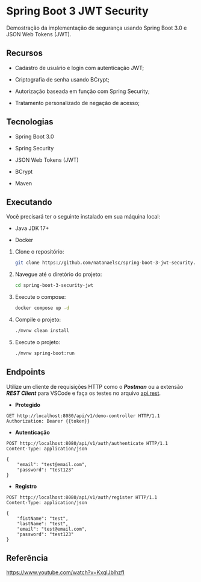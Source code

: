 # Spring Boot 3 JWT Security

Demostração da implementação de segurança usando Spring Boot 3.0 e JSON Web Tokens (JWT).

## Recursos

* Cadastro de usuário e login com autenticação JWT;

* Criptografia de senha usando BCrypt;

* Autorização baseada em função com Spring Security;

* Tratamento personalizado de negação de acesso;

## Tecnologias

* Spring Boot 3.0

* Spring Security

* JSON Web Tokens (JWT)

* BCrypt

* Maven

## Executando

Você precisará ter o seguinte instalado em sua máquina local:

* Java JDK 17+

* Docker

1. Clone o repositório:

    ```sh
    git clone https://github.com/natanaelsc/spring-boot-3-jwt-security.git
    ```

2. Navegue até o diretório do projeto:

    ```sh
    cd spring-boot-3-security-jwt
    ```

3. Execute o compose:

    ```sh
    docker compose up -d
    ```

4. Compile o projeto:

    ```sh
    ./mvnw clean install
    ```

5. Execute o projeto:

    ```sh
    ./mvnw spring-boot:run
    ```

## Endpoints

Utilize um cliente de requisições HTTP como o ***Postman*** ou a extensão ***REST Client*** para VSCode e faça os testes no arquivo [api.rest](/api.rest).

* **Protegido**

```http
GET http://localhost:8080/api/v1/demo-controller HTTP/1.1
Authorization: Bearer {{token}}
```

* **Autenticação**

```http
POST http://localhost:8080/api/v1/auth/authenticate HTTP/1.1
Content-Type: application/json

{
    "email": "test@email.com",
    "password": "test123"
}
```

* **Registro**

```http
POST http://localhost:8080/api/v1/auth/register HTTP/1.1
Content-Type: application/json

{
    "fistName": "test",
    "lastName": "test",
    "email": "test@email.com",
    "password": "test123"
}
```

## Referência

<https://www.youtube.com/watch?v=KxqlJblhzfI>
